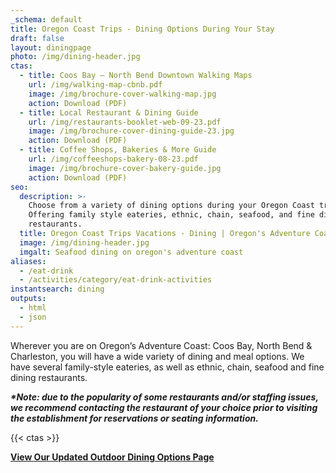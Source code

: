 ```yaml
---
_schema: default
title: Oregon Coast Trips - Dining Options During Your Stay
draft: false
layout: diningpage
photo: /img/dining-header.jpg
ctas:
  - title: Coos Bay – North Bend Downtown Walking Maps
    url: /img/walking-map-cbnb.pdf
    image: /img/brochure-cover-walking-map.jpg
    action: Download (PDF)
  - title: Local Restaurant & Dining Guide
    url: /img/restaurants-booklet-web-09-23.pdf
    image: /img/brochure-cover-dining-guide-23.jpg
    action: Download (PDF)
  - title: Coffee Shops, Bakeries & More Guide
    url: /img/coffeeshops-bakery-08-23.pdf
    image: /img/brochure-cover-bakery-guide.jpg
    action: Download (PDF)
seo:
  description: >-
    Choose from a variety of dining options during your Oregon Coast trip!
    Offering family style eateries, ethnic, chain, seafood, and fine dining
    restaurants.
  title: Oregon Coast Trips Vacations - Dining | Oregon's Adventure Coast
  image: /img/dining-header.jpg
  imgalt: Seafood dining on oregon's adventure coast
aliases:
  - /eat-drink
  - /activities/category/eat-drink-activities
instantsearch: dining
outputs:
  - html
  - json
---
```

Wherever you are on Oregon’s Adventure Coast: Coos Bay, North Bend & Charleston, you will have a wide variety of dining and meal options. We have several family-style eateries, as well as ethnic, chain, seafood and fine dining restaurants.

**_*Note: due to the popularity of some restaurants and/or staffing issues, we recommend contacting the restaurant of your choice prior to visiting the establishment for reservations or seating information._**

{{< ctas >}}

[**View Our Updated Outdoor Dining Options Page**](/blog/looking-for-outdoor-dining-options-coos-bay-north-bend-charleston-have-several-from-which-to-choose/)